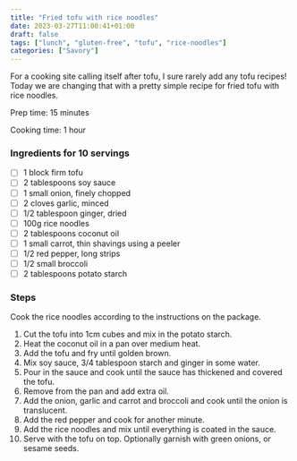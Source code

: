 ```yaml
---
title: "Fried tofu with rice noodles"
date: 2023-03-27T11:00:41+01:00
draft: false
tags: ["lunch", "gluten-free", "tofu", "rice-noodles"]
categories: ["Savory"]
---
```


For a cooking site calling itself after tofu, I sure rarely add any tofu recipes!
Today we are changing that with a pretty simple recipe for fried tofu with rice noodles.

<div class="recipe">
Prep time: 15 minutes

Cooking time: 1 hour

### Ingredients for 10 servings
- [ ] 1 block firm tofu
- [ ] 2 tablespoons soy sauce
- [ ] 1 small onion, finely chopped
- [ ] 2 cloves garlic, minced
- [ ] 1/2 tablespoon ginger, dried
- [ ] 100g rice noodles
- [ ] 2 tablespoons coconut oil
- [ ] 1 small carrot, thin shavings using a peeler
- [ ] 1/2 red pepper, long strips
- [ ] 1/2 small broccoli
- [ ] 2 tablespoons potato starch

### Steps
Cook the rice noodles according to the instructions on the package.
1. Cut the tofu into 1cm cubes and mix in the potato starch.
2. Heat the coconut oil in a pan over medium heat.
3. Add the tofu and fry until golden brown.
4. Mix soy sauce, 3/4 tablespoon starch and ginger in some water.
5. Pour in the sauce and cook until the sauce has thickened and covered the tofu.
6. Remove from the pan and add extra oil.
7. Add the onion, garlic and carrot and broccoli and cook until the onion is translucent.
8. Add the red pepper and cook for another minute.
9. Add the rice noodles and mix until everything is coated in the sauce.
10. Serve with the tofu on top. Optionally garnish with green onions, or sesame seeds.

</div>
